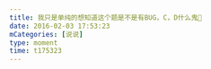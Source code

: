 ```yaml
---
title: 我只是单纯的想知道这个题是不是有BUG，C，D什么鬼🧐
date: 2016-02-03 17:53:23
mCategories: [说说]
type: moment
time: t175323
---
```


<div id="pics-20160203175323"></div>

<script src="/lib/moment/pics.js"></script>
<script>
var data = [
    {"link": "2016-02-03_000000.jpeg", "type": "shuoshuo"}
];
picsRender(data, "pics-20160203175323");
</script>
